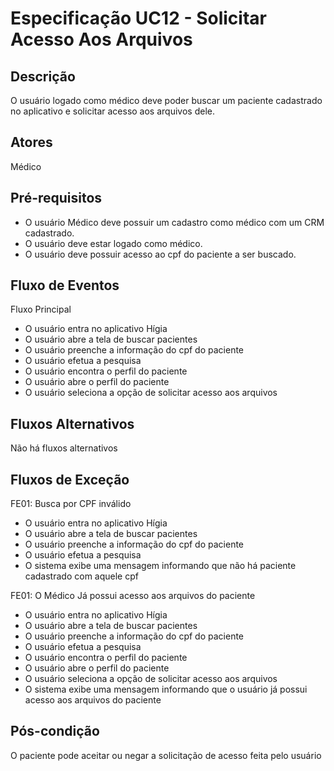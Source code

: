 # Especificação UC12 - Solicitar Acesso Aos Arquivos

## Descrição

O usuário logado como médico deve poder buscar um paciente cadastrado no aplicativo e solicitar acesso aos arquivos dele.

## Atores

Médico

## Pré-requisitos

- O usuário Médico deve possuir um cadastro como médico com um CRM cadastrado.
- O usuário deve estar logado como médico.
- O usuário deve possuir acesso ao cpf do paciente a ser buscado.

## Fluxo de Eventos

Fluxo Principal

- O usuário entra no aplicativo Hígia
- O usuário abre a tela de buscar pacientes
- O usuário preenche a informação do cpf do paciente
- O usuário efetua a pesquisa
- O usuário encontra o perfil do paciente
- O usuário abre o perfil do paciente
- O usuário seleciona a opção de solicitar acesso aos arquivos

## Fluxos Alternativos

Não há fluxos alternativos

## Fluxos de Exceção

FE01: Busca por CPF inválido

- O usuário entra no aplicativo Hígia
- O usuário abre a tela de buscar pacientes
- O usuário preenche a informação do cpf do paciente
- O usuário efetua a pesquisa
- O sistema exibe uma mensagem informando que não há paciente cadastrado com aquele cpf

FE01: O Médico Já possui acesso aos arquivos do paciente

- O usuário entra no aplicativo Hígia
- O usuário abre a tela de buscar pacientes
- O usuário preenche a informação do cpf do paciente
- O usuário efetua a pesquisa
- O usuário encontra o perfil do paciente
- O usuário abre o perfil do paciente
- O usuário seleciona a opção de solicitar acesso aos arquivos
- O sistema exibe uma mensagem informando que o usuário já possui acesso aos arquivos do paciente

## Pós-condição

O paciente pode aceitar ou negar a solicitação de acesso feita pelo usuário

